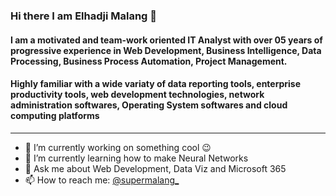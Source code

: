 ### Hi there I am Elhadji Malang 👋

#### I am a motivated and team-work oriented IT Analyst with over 05 years of progressive experience in Web Development, Business Intelligence, Data Processing, Business Process Automation, Project Management.  
#### Highly familiar with a wide variaty of data reporting tools, enterprise productivity tools, web development technologies, network administration softwares, Operating System softwares and cloud computing platforms
---
- 🔭 I’m currently working on something cool 😉
- 🌱 I’m currently learning how to make Neural Networks
- 💬 Ask me about Web Development, Data Viz and Microsoft 365
- 📫 How to reach me: [@supermalang_](https://twitter.com/supermalang_)

